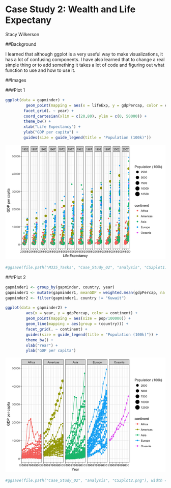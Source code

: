 # Case Study 2: Wealth and Life Expectany
Stacy Wilkerson  



##Background

I learned that although ggplot is a very useful way to make visualizations, it has a lot of confusing components. I have also learned that to change a real simple thing or to add something it takes a lot of code and figuring out what function to use and how to use it.    

##Images 

###Plot 1


```r
ggplot(data = gapminder) + 
         geom_point(mapping = aes(x = lifeExp, y = gdpPercap, color = continent, size = pop/100000)) +
        facet_grid(. ~ year) +
        coord_cartesian(xlim = c(20,80), ylim = c(0, 50000)) +
        theme_bw() +
        xlab("Life Expectancy") +
        ylab("GDP per capita") +
        guides(size = guide_legend(title = "Population (100k)")) 
```

![](CaseStudy2_files/figure-html/unnamed-chunk-1-1.png)<!-- -->

```r
#ggsave(file.path("M335_Tasks", "Case_Study_02", "analysis", "CS2plot1.png"), width = 15)
```

###Plot 2


```r
gapminder1 <- group_by(gapminder, country, year)
gapminder1 <- mutate(gapminder1, meanGDP = weighted.mean(gdpPercap, na.rm = TRUE), meanPOP = weighted.mean(pop, na.rm = TRUE))
gapminder2 <- filter(gapminder1, country != "Kuwait")
```


```r
ggplot(data = gapminder2) + 
         aes(x = year, y = gdpPercap, color = continent) +
         geom_point(mapping = aes(size = pop/100000)) +
         geom_line(mapping = aes(group = (country))) +
         facet_grid(. ~ continent) +
         guides(size = guide_legend(title = "Population (100k)")) +
         theme_bw() +
         xlab("Year") +
         ylab("GDP per capita")
```

![](CaseStudy2_files/figure-html/unnamed-chunk-3-1.png)<!-- -->

```r
#ggsave(file.path("Case_Study_02", "analysis", "CS2plot2.png"), width = 15)
```




